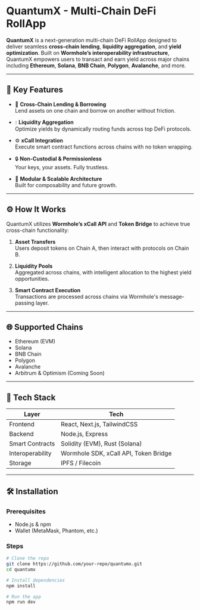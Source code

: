 # QuantumX - Multi-Chain DeFi RollApp

**QuantumX** is a next-generation multi-chain DeFi RollApp designed to deliver seamless **cross-chain lending**, **liquidity aggregation**, and **yield optimization**. Built on **Wormhole’s interoperability infrastructure**, QuantumX empowers users to transact and earn yield across major chains including **Ethereum**, **Solana**, **BNB Chain**, **Polygon**, **Avalanche**, and more.

---

## 🚀 Key Features

- 🔄 **Cross-Chain Lending & Borrowing**  
  Lend assets on one chain and borrow on another without friction.

- 💧 **Liquidity Aggregation**  
  Optimize yields by dynamically routing funds across top DeFi protocols.

- ⚙️ **xCall Integration**  
  Execute smart contract functions across chains with no token wrapping.

- 🔒 **Non-Custodial & Permissionless**  
  Your keys, your assets. Fully trustless.

- 🧱 **Modular & Scalable Architecture**  
  Built for composability and future growth.

---

## ⚙️ How It Works

QuantumX utilizes **Wormhole’s xCall API** and **Token Bridge** to achieve true cross-chain functionality:

1. **Asset Transfers**  
   Users deposit tokens on Chain A, then interact with protocols on Chain B.

2. **Liquidity Pools**  
   Aggregated across chains, with intelligent allocation to the highest yield opportunities.

3. **Smart Contract Execution**  
   Transactions are processed across chains via Wormhole's message-passing layer.

---

## 🌐 Supported Chains

- Ethereum (EVM)
- Solana
- BNB Chain
- Polygon
- Avalanche
- Arbitrum & Optimism (Coming Soon)

---

## 🧰 Tech Stack

| Layer         | Tech                        |
|---------------|-----------------------------|
| Frontend      | React, Next.js, TailwindCSS |
| Backend       | Node.js, Express            |
| Smart Contracts | Solidity (EVM), Rust (Solana) |
| Interoperability | Wormhole SDK, xCall API, Token Bridge |
| Storage       | IPFS / Filecoin             |

---

## 🛠️ Installation

### Prerequisites

- Node.js & npm
- Wallet (MetaMask, Phantom, etc.)

### Steps

```bash
# Clone the repo
git clone https://github.com/your-repo/quantumx.git
cd quantumx

# Install dependencies
npm install

# Run the app
npm run dev
